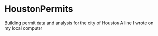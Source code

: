 # HoustonPermits
Building permit data and analysis for the city of Houston
A line I wrote on my local computer
